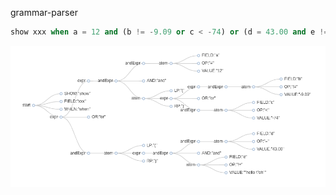grammar-parser

```sql
show xxx when a = 12 and (b != -9.09 or c < -74) or (d = 43.00 and e != "hello \"oh")

```

<img src="parser.png">

